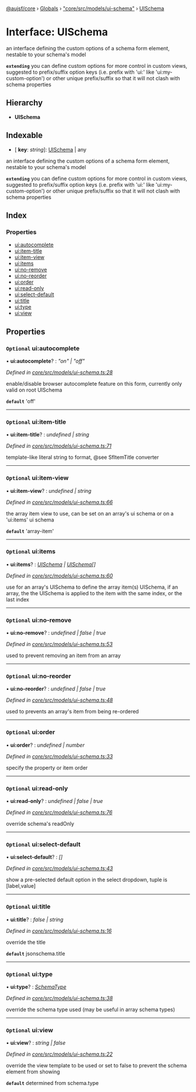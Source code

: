 [@aujsf/core](../README.md) › [Globals](../globals.md) › ["core/src/models/ui-schema"](../modules/_core_src_models_ui_schema_.md) › [UISchema](_core_src_models_ui_schema_.uischema.md)

# Interface: UISchema

an interface defining the custom options of a schema form element, nestable to your schema's model

**`extending`** you can define custom options for more control in custom views,
suggested to prefix/suffix option keys (i.e. prefix with 'ui:' like 'ui:my-custom-option') or other
unique prefix/suffix so that it will not clash with schema properties

## Hierarchy

* **UISchema**

## Indexable

* \[ **key**: *string*\]: [UISchema](_core_src_models_ui_schema_.uischema.md) | any

an interface defining the custom options of a schema form element, nestable to your schema's model

**`extending`** you can define custom options for more control in custom views,
suggested to prefix/suffix option keys (i.e. prefix with 'ui:' like 'ui:my-custom-option') or other
unique prefix/suffix so that it will not clash with schema properties

## Index

### Properties

* [ui:autocomplete](_core_src_models_ui_schema_.uischema.md#optional-ui:autocomplete)
* [ui:item-title](_core_src_models_ui_schema_.uischema.md#optional-ui:item-title)
* [ui:item-view](_core_src_models_ui_schema_.uischema.md#optional-ui:item-view)
* [ui:items](_core_src_models_ui_schema_.uischema.md#optional-ui:items)
* [ui:no-remove](_core_src_models_ui_schema_.uischema.md#optional-ui:no-remove)
* [ui:no-reorder](_core_src_models_ui_schema_.uischema.md#optional-ui:no-reorder)
* [ui:order](_core_src_models_ui_schema_.uischema.md#optional-ui:order)
* [ui:read-only](_core_src_models_ui_schema_.uischema.md#optional-ui:read-only)
* [ui:select-default](_core_src_models_ui_schema_.uischema.md#optional-ui:select-default)
* [ui:title](_core_src_models_ui_schema_.uischema.md#optional-ui:title)
* [ui:type](_core_src_models_ui_schema_.uischema.md#optional-ui:type)
* [ui:view](_core_src_models_ui_schema_.uischema.md#optional-ui:view)

## Properties

### `Optional` ui:autocomplete

• **ui:autocomplete**? : *"on" | "off"*

*Defined in [core/src/models/ui-schema.ts:28](https://github.com/jbockle/au-jsonschema-form/blob/edb7bd4/packages/core/src/models/ui-schema.ts#L28)*

enable/disable browser autocomplete feature on this form, currently only valid on root UISchema

**`default`** 'off'

___

### `Optional` ui:item-title

• **ui:item-title**? : *undefined | string*

*Defined in [core/src/models/ui-schema.ts:71](https://github.com/jbockle/au-jsonschema-form/blob/edb7bd4/packages/core/src/models/ui-schema.ts#L71)*

template-like literal string to format, @see SfItemTitle converter

___

### `Optional` ui:item-view

• **ui:item-view**? : *undefined | string*

*Defined in [core/src/models/ui-schema.ts:66](https://github.com/jbockle/au-jsonschema-form/blob/edb7bd4/packages/core/src/models/ui-schema.ts#L66)*

the array item view to use, can be set on an array's ui schema or on a 'ui:items' ui schema

**`default`** 'array-item'

___

### `Optional` ui:items

• **ui:items**? : *[UISchema](_core_src_models_ui_schema_.uischema.md) | [UISchema](_core_src_models_ui_schema_.uischema.md)[]*

*Defined in [core/src/models/ui-schema.ts:60](https://github.com/jbockle/au-jsonschema-form/blob/edb7bd4/packages/core/src/models/ui-schema.ts#L60)*

use for an array's UISchema to define the array item(s) UISchema,
if an array, the the UISchema is applied to the item with the same index,
or the last index

___

### `Optional` ui:no-remove

• **ui:no-remove**? : *undefined | false | true*

*Defined in [core/src/models/ui-schema.ts:53](https://github.com/jbockle/au-jsonschema-form/blob/edb7bd4/packages/core/src/models/ui-schema.ts#L53)*

used to prevent removing an item from an array

___

### `Optional` ui:no-reorder

• **ui:no-reorder**? : *undefined | false | true*

*Defined in [core/src/models/ui-schema.ts:48](https://github.com/jbockle/au-jsonschema-form/blob/edb7bd4/packages/core/src/models/ui-schema.ts#L48)*

used to prevents an array's item from being re-ordered

___

### `Optional` ui:order

• **ui:order**? : *undefined | number*

*Defined in [core/src/models/ui-schema.ts:33](https://github.com/jbockle/au-jsonschema-form/blob/edb7bd4/packages/core/src/models/ui-schema.ts#L33)*

specify the property or item order

___

### `Optional` ui:read-only

• **ui:read-only**? : *undefined | false | true*

*Defined in [core/src/models/ui-schema.ts:76](https://github.com/jbockle/au-jsonschema-form/blob/edb7bd4/packages/core/src/models/ui-schema.ts#L76)*

override schema's readOnly

___

### `Optional` ui:select-default

• **ui:select-default**? : *[]*

*Defined in [core/src/models/ui-schema.ts:43](https://github.com/jbockle/au-jsonschema-form/blob/edb7bd4/packages/core/src/models/ui-schema.ts#L43)*

show a pre-selected default option in the select dropdown, tuple is [label,value]

___

### `Optional` ui:title

• **ui:title**? : *false | string*

*Defined in [core/src/models/ui-schema.ts:16](https://github.com/jbockle/au-jsonschema-form/blob/edb7bd4/packages/core/src/models/ui-schema.ts#L16)*

override the title

**`default`** jsonschema.title

___

### `Optional` ui:type

• **ui:type**? : *[SchemaType](../modules/_core_src_models_json_schema_.md#schematype)*

*Defined in [core/src/models/ui-schema.ts:38](https://github.com/jbockle/au-jsonschema-form/blob/edb7bd4/packages/core/src/models/ui-schema.ts#L38)*

override the schema type used (may be useful in array schema types)

___

### `Optional` ui:view

• **ui:view**? : *string | false*

*Defined in [core/src/models/ui-schema.ts:22](https://github.com/jbockle/au-jsonschema-form/blob/edb7bd4/packages/core/src/models/ui-schema.ts#L22)*

override the view template to be used or set to false to prevent the schema element from showing

**`default`** determined from schema.type
